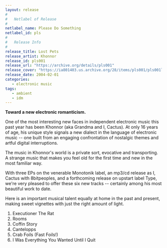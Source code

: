 ```yaml
---
layout: release
#
#   Netlabel of Release
#
netlabel_name: Please Do Something
netlabel_id: pls
#
#   Release Info
#
release_title: Lost Pets
release_artist: Khonnor
release_id: pls001
release_url: "https://archive.org/details/pls001"
release_cover: "https://ia801403.us.archive.org/28/items/pls001/pls001large.jpg"
release_date: 2004-02-01
categories:
   - electronic music
tags:
   - ambient
   - idm
---
```

**Toward a new electronic romanticism.**

One of the most interesting new faces in independent electronic music this past year has been Khonnor (aka Grandma and I, Cactus). At only 16 years of age, his unique style signals a new dialect in the language of electronic music -- one built from an engaging confrontation of nostalgic themes and artful digital interruptions.

The music in Khonnor's world is a private sort, evocative and transporting. A strange music that makes you feel old for the first time and new in the most familiar way.

With three EPs on the venerable Monotonik label, an mp3/cd release as I, Cactus with 8bitpeoples, and a forthcoming release on upstart label Type, we're very pleased to offer these six new tracks -- certainly among his most beautiful work to date.

Here is an important musical talent equally at home in the past and present, making sweet vignettes with just the right amount of light.

1. Executioner The Rat
2. Rooms
3. Coffin Story
4. Cantelopps
5. Crab Foils (Fast Foils!)
6. I Was Everything You Wanted Until I Quit